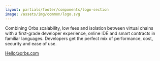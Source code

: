 ```yaml
---
layout: partials/footer/components/logo-section
image: /assets/img/common/logo.svg
---
```


Combining Orbs scalability, low fees and isolation between virtual chains with a first-grade developer experience, online IDE and smart contracts in familiar languages. Developers get the perfect mix of performance, cost, security and ease of use.

[Hello@orbs.com](Hello@Orbs.com "email")
